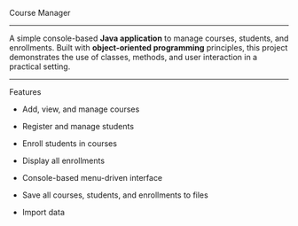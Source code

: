 Course Manager

---

A simple console-based **Java application** to manage courses, students, and enrollments.
Built with **object-oriented programming** principles, this project demonstrates the use of classes, methods, and user interaction in a practical setting.

---

Features

* Add, view, and manage courses

* Register and manage students

* Enroll students in courses

* Display all enrollments

* Console-based menu-driven interface

* Save all courses, students, and enrollments to files

* Import data 

